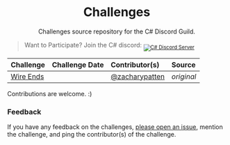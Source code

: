 <h1 align="center">
	Challenges
</h1>

<p align="center">
	Challenges source repository for the C# Discord Guild.
</p>

> Want to Participate? Join the C# discord: <sub><a href="https://discord.gg/csharp"><img src="https://img.shields.io/discord/143867839282020352?logo=discord&logoColor=ffffff&color=7389D8" title="C# Discord Server" /></a></sub>

|Challenge|Challenge Date|Contributor(s)|Source|
|:-|:-|:-|:-|
|[Wire Ends](src/Wire%20Ends)| |[@zacharypatten](https://github.com/ZacharyPatten)|_original_|

Contributions are welcome. :)

### Feedback

If you have any feedback on the challenges, [please open an issue](https://github.com/discord-csharp/challenges/issues/new/choose), mention the challenge, and ping the contributor(s) of the challenge.

